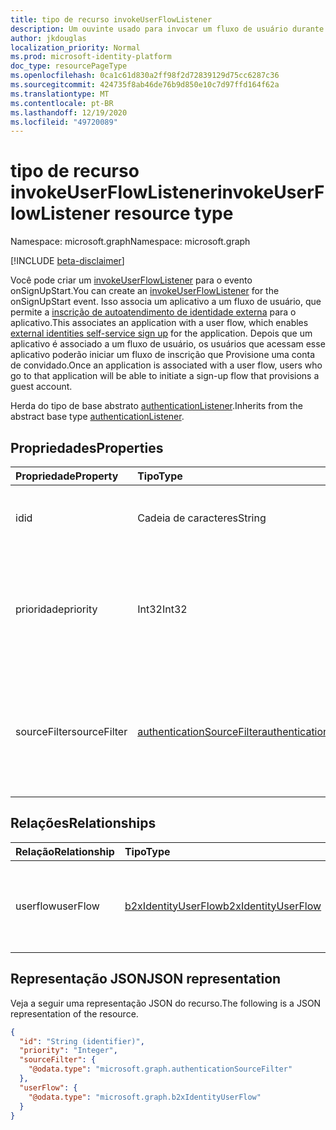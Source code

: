 ```yaml
---
title: tipo de recurso invokeUserFlowListener
description: Um ouvinte usado para invocar um fluxo de usuário durante um evento de autenticação.
author: jkdouglas
localization_priority: Normal
ms.prod: microsoft-identity-platform
doc_type: resourcePageType
ms.openlocfilehash: 0ca1c61d830a2ff98f2d72839129d75cc6287c36
ms.sourcegitcommit: 424735f8ab46de76b9d850e10c7d97ffd164f62a
ms.translationtype: MT
ms.contentlocale: pt-BR
ms.lasthandoff: 12/19/2020
ms.locfileid: "49720089"
---
```

# <a name="invokeuserflowlistener-resource-type"></a><span data-ttu-id="014d9-103">tipo de recurso invokeUserFlowListener</span><span class="sxs-lookup"><span data-stu-id="014d9-103">invokeUserFlowListener resource type</span></span>

<span data-ttu-id="014d9-104">Namespace: microsoft.graph</span><span class="sxs-lookup"><span data-stu-id="014d9-104">Namespace: microsoft.graph</span></span>

[!INCLUDE [beta-disclaimer](../../includes/beta-disclaimer.md)]

<span data-ttu-id="014d9-105">Você pode criar um [invokeUserFlowListener](../resources/invokeuserflowlistener.md) para o evento onSignUpStart.</span><span class="sxs-lookup"><span data-stu-id="014d9-105">You can create an [invokeUserFlowListener](../resources/invokeuserflowlistener.md) for the onSignUpStart event.</span></span> <span data-ttu-id="014d9-106">Isso associa um aplicativo a um fluxo de usuário, que permite a [inscrição de autoatendimento de identidade externa](https://docs.microsoft.com/azure/active-directory/external-identities/self-service-sign-up-overview) para o aplicativo.</span><span class="sxs-lookup"><span data-stu-id="014d9-106">This associates an application with a user flow, which enables [external identities self-service sign up](https://docs.microsoft.com/azure/active-directory/external-identities/self-service-sign-up-overview) for the application.</span></span> <span data-ttu-id="014d9-107">Depois que um aplicativo é associado a um fluxo de usuário, os usuários que acessam esse aplicativo poderão iniciar um fluxo de inscrição que Provisione uma conta de convidado.</span><span class="sxs-lookup"><span data-stu-id="014d9-107">Once an application is associated with a user flow, users who go to that application will be able to initiate a sign-up flow that provisions a guest account.</span></span>

<span data-ttu-id="014d9-108">Herda do tipo de base abstrato [authenticationListener](../resources/authenticationlistener.md).</span><span class="sxs-lookup"><span data-stu-id="014d9-108">Inherits from the abstract base type [authenticationListener](../resources/authenticationlistener.md).</span></span>

## <a name="properties"></a><span data-ttu-id="014d9-109">Propriedades</span><span class="sxs-lookup"><span data-stu-id="014d9-109">Properties</span></span>

|<span data-ttu-id="014d9-110">Propriedade</span><span class="sxs-lookup"><span data-stu-id="014d9-110">Property</span></span>|<span data-ttu-id="014d9-111">Tipo</span><span class="sxs-lookup"><span data-stu-id="014d9-111">Type</span></span>|<span data-ttu-id="014d9-112">Descrição</span><span class="sxs-lookup"><span data-stu-id="014d9-112">Description</span></span>|
|:---|:---|:---|
|<span data-ttu-id="014d9-113">id</span><span class="sxs-lookup"><span data-stu-id="014d9-113">id</span></span>|<span data-ttu-id="014d9-114">Cadeia de caracteres</span><span class="sxs-lookup"><span data-stu-id="014d9-114">String</span></span>|<span data-ttu-id="014d9-115">O identificador da ação.</span><span class="sxs-lookup"><span data-stu-id="014d9-115">The identifier of the action.</span></span> <span data-ttu-id="014d9-116">Herdado de [authenticationListener](../resources/authenticationlistener.md).</span><span class="sxs-lookup"><span data-stu-id="014d9-116">Inherited from [authenticationListener](../resources/authenticationlistener.md).</span></span>|
|<span data-ttu-id="014d9-117">prioridade</span><span class="sxs-lookup"><span data-stu-id="014d9-117">priority</span></span>|<span data-ttu-id="014d9-118">Int32</span><span class="sxs-lookup"><span data-stu-id="014d9-118">Int32</span></span>|<span data-ttu-id="014d9-119">A prioridade da ação que é usada para determinar uma de várias ações aplicáveis.</span><span class="sxs-lookup"><span data-stu-id="014d9-119">The priority of the action that is used to determine one out of multiple applicable actions.</span></span> <span data-ttu-id="014d9-120">Herdado de [authenticationListener](../resources/authenticationlistener.md).</span><span class="sxs-lookup"><span data-stu-id="014d9-120">Inherited from [authenticationListener](../resources/authenticationlistener.md).</span></span>|
|<span data-ttu-id="014d9-121">sourceFilter</span><span class="sxs-lookup"><span data-stu-id="014d9-121">sourceFilter</span></span>|[<span data-ttu-id="014d9-122">authenticationSourceFilter</span><span class="sxs-lookup"><span data-stu-id="014d9-122">authenticationSourceFilter</span></span>](../resources/authenticationsourcefilter.md)|<span data-ttu-id="014d9-123">Filtro com base na origem da autenticação que é usada para determinar se o ouvinte é executado.</span><span class="sxs-lookup"><span data-stu-id="014d9-123">Filter based on the source of the authentication that is used to determine whether the listener is executed.</span></span> <span data-ttu-id="014d9-124">Herdado de [authenticationListener](../resources/authenticationlistener.md).</span><span class="sxs-lookup"><span data-stu-id="014d9-124">Inherited from [authenticationListener](../resources/authenticationlistener.md).</span></span>|

## <a name="relationships"></a><span data-ttu-id="014d9-125">Relações</span><span class="sxs-lookup"><span data-stu-id="014d9-125">Relationships</span></span>

|<span data-ttu-id="014d9-126">Relação</span><span class="sxs-lookup"><span data-stu-id="014d9-126">Relationship</span></span>|<span data-ttu-id="014d9-127">Tipo</span><span class="sxs-lookup"><span data-stu-id="014d9-127">Type</span></span>|<span data-ttu-id="014d9-128">Descrição</span><span class="sxs-lookup"><span data-stu-id="014d9-128">Description</span></span>|
|:---|:---|:---|
|<span data-ttu-id="014d9-129">userflow</span><span class="sxs-lookup"><span data-stu-id="014d9-129">userFlow</span></span>|[<span data-ttu-id="014d9-130">b2xIdentityUserFlow</span><span class="sxs-lookup"><span data-stu-id="014d9-130">b2xIdentityUserFlow</span></span>](../resources/b2xidentityuserflow.md)|<span data-ttu-id="014d9-131">O fluxo do usuário que é chamado quando esta ação é executada.</span><span class="sxs-lookup"><span data-stu-id="014d9-131">The user flow that is invoked when this action executes.</span></span>|

## <a name="json-representation"></a><span data-ttu-id="014d9-132">Representação JSON</span><span class="sxs-lookup"><span data-stu-id="014d9-132">JSON representation</span></span>

<span data-ttu-id="014d9-133">Veja a seguir uma representação JSON do recurso.</span><span class="sxs-lookup"><span data-stu-id="014d9-133">The following is a JSON representation of the resource.</span></span>
<!-- {
  "blockType": "resource",
  "keyProperty": "id",
  "@odata.type": "microsoft.graph.invokeUserFlowListener",
  "baseType": "microsoft.graph.authenticationListener",
  "openType": false
}
-->

``` json
{
  "id": "String (identifier)",
  "priority": "Integer",
  "sourceFilter": {
    "@odata.type": "microsoft.graph.authenticationSourceFilter"
  },
  "userFlow": {
    "@odata.type": "microsoft.graph.b2xIdentityUserFlow"
  }
}
```
